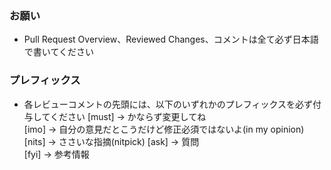 <!-- I want to review in Japanese. -->
<!-- for GitHub Copilot review rule -->

### お願い

- Pull Request Overview、Reviewed Changes、コメントは全て必ず日本語で書いてください

### プレフィックス
- 各レビューコメントの先頭には、以下のいずれかのプレフィックスを必ず付与してください
[must] → かならず変更してね  
[imo] → 自分の意見だとこうだけど修正必須ではないよ(in my opinion)  
[nits] → ささいな指摘(nitpick) 
[ask] → 質問  
[fyi] → 参考情報

<!-- for GitHub Copilot review rule -->
<!-- I want to review in Japanese. -->
